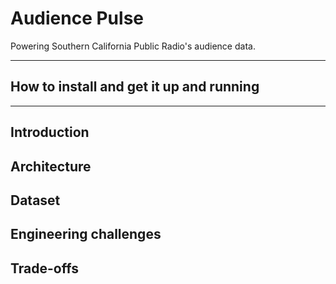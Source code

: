 # Audience Pulse

Powering Southern California Public Radio's audience data.

[](#) 

<hr/>

## How to install and get it up and running


<hr/>

## Introduction

## Architecture

## Dataset

## Engineering challenges

## Trade-offs
